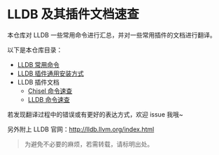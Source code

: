# LLDB 及其插件文档速查

本仓库对 LLDB 一些常用命令进行汇总，并对一些常用插件的文档进行翻译。

以下是本仓库目录：

- [LLDB 常用命令](./lldb_guide.md)
- [LLDB 插件通用安装方式](./lldb_plugin_universal_installation.md)
- LLDB 插件文档
    + [Chisel 命令速查](./plugin_chisel_guide.md)
    + [LLDB 命令速查](plugin_lldb_guide.md)

若发现翻译过程中的错误或有更好的表达方式，欢迎 issue 我哦~

另外附上 LLDB 官网：<http://lldb.llvm.org/index.html>

> 为避免不必要的麻烦，若需转载，请标明出处。